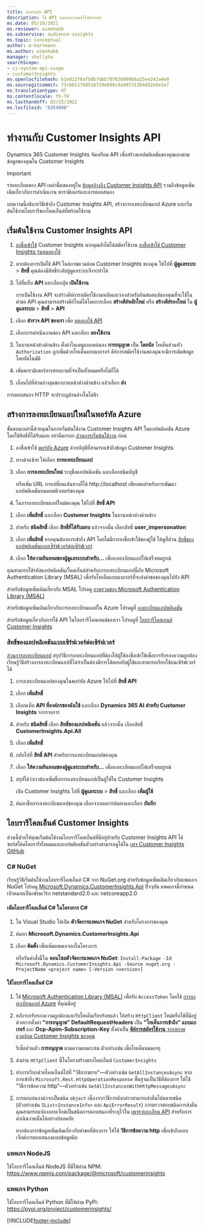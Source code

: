 ```yaml
---
title: ทำงานกับ API
description: ใช้ API และทำความเข้าใจข้อจำกัด
ms.date: 05/10/2021
ms.reviewer: wimohabb
ms.subservice: audience-insights
ms.topic: conceptual
author: m-hartmann
ms.author: wimohabb
manager: shellyha
searchScope:
- ci-system-api-usage
- customerInsights
ms.openlocfilehash: b1e022f8afb8b7dbb707636009b6a25ee242a4e0
ms.sourcegitcommit: 73cb021760516729e696c9a90731304d92e0e1ef
ms.translationtype: HT
ms.contentlocale: th-TH
ms.lasthandoff: 02/25/2022
ms.locfileid: "8354808"
---
```

# <a name="work-with-customer-insights-apis"></a>ทำงานกับ Customer Insights API

Dynamics 365 Customer Insights จัดเตรียม API เพื่อสร้างแอปพลิเคชันของคุณเองตามข้อมูลของคุณใน Customer Insights

> [!IMPORTANT]
> รายละเอียดของ API เหล่านี้แสดงอยู่ใน [ข้อมูลอ้างอิง Customer Insights API](https://developer.ci.ai.dynamics.com/api-details#api=CustomerInsights) รวมถึงข้อมูลเพิ่มเติมเกี่ยวกับการดำเนินงาน พารามิเตอร์และการตอบสนอง

บทความนี้อธิบายวิธีเข้าถึง Customer Insights API, สร้างการลงทะเบียนแอป Azure และเริ่มต้นใช้งานไลบรารีของไคลเอ็นต์ที่พร้อมใช้งาน

## <a name="get-started-trying-the-customer-insights-apis"></a>เริ่มต้นใช้งาน Customer Insights API

1. [ลงชื่อเข้าใช้](https://home.ci.ai.dynamics.com) Customer Insights หากคุณยังไม่ได้สมัครใช้งาน [ลงชื่อเข้าใช้ Customer Insights รุ่นทดลองใช้](https://aka.ms/tryci)

1. หากต้องการเปิดใช้ API ในสภาพแวดล้อม Customer Insights ของคุณ ให้ไปที่ **ผู้ดูแลระบบ** > **สิทธิ์** คุณต้องมีสิทธิ์ระดับผู้ดูแลระบบจึงจะทำได้

1. ไปที่แท็บ **API** และเลือกปุ่ม **เปิดใช้งาน**    
 
   การเปิดใช้งาน API จะสร้างคีย์การสมัครใช้งานหลักและรองสำหรับอินสแตนซ์ของคุณที่จะใช้ในคำขอ API คุณสามารถสร้างคีย์ใหม่ได้โดยการเลือก **สร้างคีย์หลักใหม่** หรือ **สร้างคีย์รองใหม่** ใน **ผู้ดูแลระบบ** > **สิทธิ์** > **API**

<!--  :::image type="content" source="media/enable-apis.gif" alt-text="Enable Customer Insights APIs."::: -->

1. เลือก **สำรวจ API ของเรา** เพื่อ [ทดลองใช้ API](https://developer.ci.ai.dynamics.com/api-details#api=CustomerInsights&operation=Get-all-instances)

1. เลือกการดำเนินงานของ API และเลือก **ลองใช้งาน**

1. ในบานหน้าต่างด้านข้าง ตั้งค่าในเมนูแบบหล่นลง **การอนุญาต** เป็น **โดยนัย** โทเค็นส่วนหัว `Authorization` ถูกเพิ่มด้วยโทเค็นแบบแบเรอร์ คีย์การสมัครใช้งานของคุณจะมีการเติมข้อมูลโดยอัตโนมัติ
  
1. เพิ่มพารามิเตอร์การสอบถามที่จำเป็นทั้งหมดหรือไม่ก็ได้

1. เลื่อนไปที่ด้านล่างสุดของบานหน้าต่างด้านข้าง แล้วเลือก **ส่ง**

การตอบสนอง HTTP จะปรากฏด้านล่างในไม่ช้า

<!--   :::image type="content" source="media/try-apis.gif" alt-text="How to test the APIs."::: -->

## <a name="create-a-new-app-registration-in-the-azure-portal"></a>สร้างการลงทะเบียนแอปใหม่ในพอร์ทัล Azure

ขั้นตอนเหล่านี้ช่วยคุณในการเริ่มต้นใช้งาน Customer Insights API ในแอปพลิเคชัน Azure โดยใช้สิทธิ์ที่ได้รับมอบ อย่าลืมกรอก [ส่วนการเริ่มต้นใช้งาน](#get-started-trying-the-customer-insights-apis) ก่อน

1. ลงชื่อเข้าใช้ [พอร์ทัล Azure](https://portal.azure.com) ด้วยบัญชีที่สามารถเข้าถึงข้อมูล Customer Insights

1. ทางด้านซ้าย ให้เลือก **การลงทะเบียนแอป**

1. เลือก **การลงทะเบียนใหม่** ระบุชื่อแอปพลิเคชัน และเลือกชนิดบัญชี
 
   หรือเพิ่ม URL การเปลี่ยนเส้นทางก็ได้ http://localhost เพียงพอสำหรับการพัฒนาแอปพลิเคชันบนคอมพิวเตอร์ของคุณ

1. ในการลงทะเบียนแอปใหม่ของคุณ ให้ไปที่ **สิทธิ์ API**

<!--   :::image type="content" source="media/app-registration-1.gif" alt-text="How to set API permissions in App registration."::: -->

1. เลือก **เพิ่มสิทธิ์** และเลือก **Customer Insights** ในบานหน้าต่างด้านข้าง

1. สำหรับ **ชนิดสิทธิ์** เลือก **สิทธิ์ที่ได้รับมอบ** แล้วจากนั้น เลือกสิทธิ์ **user_impersonation**

1. เลือก **เพิ่มสิทธิ์** หากคุณต้องการเข้าถึง API โดยไม่มีการลงชื่อเข้าใช้ของผู้ใช้ ให้ดูที่ส่วน [สิทธิ์ของแอปพลิเคชันแบบเซิร์ฟเวอร์ต่อเซิร์ฟเวอร์](#server-to-server-application-permissions)

1. เลือก **ให้ความยินยอมของผู้ดูแลระบบสำหรับ...** เพื่อลงทะเบียนแอปให้เสร็จสมบูรณ์

คุณสามารถใช้รหัสแอปพลิเคชัน/ไคลเอ็นต์สำหรับการลงทะเบียนแอปนี้กับ Microsoft Authentication Library (MSAL) เพื่อรับโทเค็นแบบแบเรอร์ที่จะส่งคำขอของคุณไปยัง API

<!-- :::image type="content" source="media/grant-admin-consent.gif" alt-text="How to grant admin consent."::: -->

สำหรับข้อมูลเพิ่มเติมเกี่ยวกับ MSAL โปรดดู [ภาพรวมของ Microsoft Authentication Library (MSAL)](/azure/active-directory/develop/msal-overview)

สำหรับข้อมูลเพิ่มเติมเกี่ยวกับการลงทะเบียนแอปใน Azure โปรดดูที่ [ลงทะเบียนแอปพลิเคชัน](/azure/active-directory/develop/quickstart-register-app.md#register-an-application)

สำหรับข้อมูลเกี่ยวกับการใช้ API ในไลบรารีไคลเอนต์ของเรา โปรดดูที่ [ไลบรารีไคลเอนต์ Customer Insights](#customer-insights-client-libraries)

### <a name="server-to-server-application-permissions"></a>สิทธิ์ของแอปพลิเคชันแบบเซิร์ฟเวอร์ต่อเซิร์ฟเวอร์

[ส่วนการลงทะเบียนแอป](#create-a-new-app-registration-in-the-azure-portal) สรุปวิธีการลงทะเบียนแอปที่ต้องให้ผู้ใช้ลงชื่อเข้าใช้เพื่อการรับรองความถูกต้อง เรียนรู้วิธีสร้างการลงทะเบียนแอปที่ไม่จำเป็นต้องมีการโต้ตอบกับผู้ใช้และสามารถเรียกใช้บนเซิร์ฟเวอร์ได้

1. การลงทะเบียนแอปของคุณในพอร์ทัล Azure ให้ไปที่ **สิทธิ์ API**

1. เลือก **เพิ่มสิทธิ์** 

1. เลือกแท็บ **API ที่องค์กรของฉันใช้** และเลือก **Dynamics 365 AI สำหรับ Customer Insights** จากรายการ 

1. สำหรับ **ชนิดสิทธิ์** เลือก **สิทธิ์ของแอปพลิเคชัน** แล้วจากนั้น เลือกสิทธิ์ **CustomerInsights.Api.All**

1. เลือก **เพิ่มสิทธิ์**

1. กลับไปที่ **สิทธิ์ API** สำหรับการลงทะเบียนแอปของคุณ

1. เลือก **ให้ความยินยอมของผู้ดูแลระบบสำหรับ...** เพื่อลงทะเบียนแอปให้เสร็จสมบูรณ์

 <!--  :::image type="content" source="media/grant-admin-consent.gif" alt-text="How to grant admin consent."::: -->

1. สรุปได้ว่าเราต้องเพิ่มชื่อการลงทะเบียนแอปเป็นผู้ใช้ใน Customer Insights  
   
   เปิด Customer Insights ไปที่ **ผู้ดูแลระบบ** > **สิทธิ์** และเลือก **เพิ่มผู้ใช้**

1. ค้นหาชื่อการลงทะเบียนแอปของคุณ เลือกจากผลการค้นหาและเลือก **บันทึก**

## <a name="customer-insights-client-libraries"></a>ไลบรารีไคลเอ็นต์ Customer Insights

ส่วนนี้ช่วยให้คุณเริ่มต้นใช้งานไลบรารีไคลเอ็นต์ที่มีอยู่สำหรับ Customer Insights API ได้ ซอร์สโค้ดไลบรารีทั้งหมดและแอปพลิเคชันตัวอย่างสามารถดูได้ใน [เพจ Customer Insights GitHub](https://github.com/microsoft/Dynamics365-CustomerInsights-Client-Libraries) 

### <a name="c-nuget"></a>C# NuGet

เรียนรู้วิธีเริ่มต้นใช้งานไลบรารีไคลเอ็นต์ C# จาก NuGet.org สำหรับข้อมูลเพิ่มเติมเกี่ยวกับแพคเกจ NuGet โปรดดู [Microsoft.Dynamics.CustomerInsights.Api](https://www.nuget.org/packages/Microsoft.Dynamics.CustomerInsights.Api/) ปัจจุบัน แพคเกจนี้กำหนดเป้าหมายเป็นเฟรมเวิร์ก netstandard2.0 และ netcoreapp2.0

#### <a name="add-the-c-client-library-to-a-c-project"></a>เพิ่มไลบรารีไคลเอ็นต์ C# ในโครงการ C#

1. ใน Visual Studio ให้เปิด **ตัวจัดการแพคเกจ NuGet** สำหรับโครงการของคุณ

1. ค้นหา **Microsoft.Dynamics.CustomerInsights.Api**

1. เลือก **ติดตั้ง** เพื่อเพิ่มแพคเกจลงในโครงการ
 
   หรือรันคำสั่งนี้ใน **คอนโซลตัวจัดการแพคเกจ NuGet**: `Install-Package -Id Microsoft.Dynamics.CustomerInsights.Api -Source nuget.org -ProjectName <project name> [-Version <version>]`

 <!--  :::image type="content" source="media/visual-studio-nuget-package.gif" alt-text="Add NuGet package to Visual Studio project."::: -->

#### <a name="use-the-c-client-library"></a>ใช้ไลบรารีไคลเอ็นต์ C#

1. ใช้ [Microsoft Authentication Library (MSAL)](/azure/active-directory/develop/msal-overview) เพื่อรับ `AccessToken` โดยใช้ [การลงทะเบียนแอป Azure](#create-a-new-app-registration-in-the-azure-portal) ที่คุณมีอยู่

1. หลังจากรับรองความถูกต้องและรับโทเค็นเรียบร้อยแล้ว ให้สร้าง `HttpClient` ใหม่หรือใช้ที่มีอยู่ด้วยการตั้งค่า **"การอนุญาต" DefaultRequestHeaders** เป็น **"โทเค็นการเข้าถึง" แบบแบเรอร์** และ **Ocp-Apim-Subscription-Key** ตั้งค่าเป็น [**คีย์การสมัครใช้งาน** จากสภาพแวดล้อม Customer Insights ของคุณ](#get-started-trying-the-customer-insights-apis)   
 
   รีเซ็ตส่วนหัว **การอนุญาต** ตามความเหมาะสม ตัวอย่างเช่น เมื่อโทเค็นหมดอายุ

1. ส่งผ่าน `HttpClient` นี้ในโครงสร้างของไคลเอ็นต์ `CustomerInsights`

<!--   :::image type="content" source="media/httpclient-sample.png" alt-text="Sample of httpclient."::: -->

1. ทำการเรียกด้วยไคลเอ็นต์ไปที่ "วิธีการขยาย"—ตัวอย่างเช่น `GetAllInstancesAsync` หากการเข้าถึง `Microsoft.Rest.HttpOperationResponse` พื้นฐานเป็นวิธีที่ต้องการ ให้ใช้ "วิธีการข้อความ http"—ตัวอย่างเช่น `GetAllInstancesWithHttpMessagesAsync`

1. การตอบสนองน่าจะเป็นชนิด `object` เนื่องจากวิธีการดังกล่าวสามารถส่งคืนได้หลายชนิด (ตัวอย่างเช่น `IList<InstanceInfo>` และ `ApiErrorResult`) การตรวจสอบชนิดการส่งคืน คุณสามารถแปลงออบเจ็กต์เป็นชนิดการตอบสนองที่ระบุไว้ใน [เพจรายละเอียด API](https://developer.ci.ai.dynamics.com/api-details#api=CustomerInsights) สำหรับการดำเนินงานนั้นได้อย่างปลอดภัย    
   
   หากต้องการข้อมูลเพิ่มเติมเกี่ยวกับคำขอที่ต้องการ ให้ใช้ **วิธีการข้อความ http** เพื่อเข้าถึงออบเจ็กต์การตอบสนองแบบข้อมูลดิบ

### <a name="nodejs-package"></a>แพคเกจ NodeJS

ใช้ไลบรารีไคลเอ็นต์ NodeJS ที่มีให้ผ่าน NPM: https://www.npmjs.com/package/@microsoft/customerinsights

### <a name="python-package"></a>แพคเกจ Python

ใช้ไลบรารีไคลเอ็นต์ Python ที่มีให้ผ่าน PyPi: https://pypi.org/project/customerinsights/

[!INCLUDE[footer-include](../includes/footer-banner.md)]
